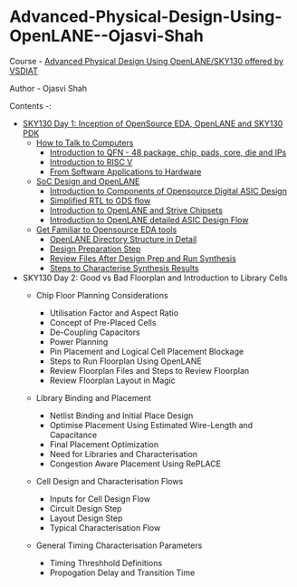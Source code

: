 # Advanced-Physical-Design-Using-OpenLANE--Ojasvi-Shah

Course -  [Advanced Physical Design Using OpenLANE/SKY130 offered by VSDIAT](https://vsdsquadron.vlsisystemdesign.com/digital-vlsi-soc-design-and-planning/)

Author - Ojasvi Shah

Contents -:
* [SKY130 Day 1: Inception of OpenSource EDA, OpenLANE and SKY130 PDK](https://github.com/ojasvi-shah/Advanced-Physical-Design-Using-OpenLANE--Ojasvi-Shah/blob/main/DAY%201.md)
    - [How to Talk to Computers](https://github.com/ojasvi-shah/Advanced-Physical-Design-Using-OpenLANE--Ojasvi-Shah/blob/main/DAY%201.md#how-to-talk-to-computers)
        + [Introduction to QFN - 48 package, chip, pads, core, die and IPs](https://github.com/ojasvi-shah/Advanced-Physical-Design-Using-OpenLANE--Ojasvi-Shah/blob/main/DAY%201.md#introduction-to-qfn---48-package-chip-pads-core-die-and-ips)
        + [Introduction to RISC V](https://github.com/ojasvi-shah/Advanced-Physical-Design-Using-OpenLANE--Ojasvi-Shah/blob/main/DAY%201.md#introduction-to-risc-v)
        + [From Software Applications to Hardware](https://github.com/ojasvi-shah/Advanced-Physical-Design-Using-OpenLANE--Ojasvi-Shah/blob/main/DAY%201.md#from-software-applications-to-hardware)
    - [SoC Design and OpenLANE](https://github.com/ojasvi-shah/Advanced-Physical-Design-Using-OpenLANE--Ojasvi-Shah/blob/main/DAY%201.md#soc-design-and-openlane)
        + [Introduction to Components of Opensource Digital ASIC Design](https://github.com/ojasvi-shah/Advanced-Physical-Design-Using-OpenLANE--Ojasvi-Shah/blob/main/DAY%201.md#introduction-to-components-of-opensource-digital-asic-design)
        + [Simplified RTL to GDS flow](https://github.com/ojasvi-shah/Advanced-Physical-Design-Using-OpenLANE--Ojasvi-Shah/blob/main/DAY%201.md#simplified-rtl-to-gds-flow)
        + [Introduction to OpenLANE and Strive Chipsets](https://github.com/ojasvi-shah/Advanced-Physical-Design-Using-OpenLANE--Ojasvi-Shah/blob/main/DAY%201.md#introduction-to-openlane-and-strive-chipsets)
        + [Introduction to OpenLANE detailed ASIC Design Flow](https://github.com/ojasvi-shah/Advanced-Physical-Design-Using-OpenLANE--Ojasvi-Shah/blob/main/DAY%201.md#introduction-to-openlane-detailed-asic-design-flow)
    - [Get Familiar to Opensource EDA tools](https://github.com/ojasvi-shah/Advanced-Physical-Design-Using-OpenLANE--Ojasvi-Shah/blob/main/DAY%201.md#get-familiar-to-opensource-eda-tools)
        + [OpenLANE Directory Structure in Detail](https://github.com/ojasvi-shah/Advanced-Physical-Design-Using-OpenLANE--Ojasvi-Shah/blob/main/DAY%201.md#openlane-directory-structure-in-detail)
        + [Design Preparation Step](https://github.com/ojasvi-shah/Advanced-Physical-Design-Using-OpenLANE--Ojasvi-Shah/blob/main/DAY%201.md#design-preparation-step)
        + [Review Files After Design Prep and Run Synthesis](https://github.com/ojasvi-shah/Advanced-Physical-Design-Using-OpenLANE--Ojasvi-Shah/blob/main/DAY%201.md#review-files-after-design-prep-and-run-synthesis)
        + [Steps to Characterise Synthesis Results](https://github.com/ojasvi-shah/Advanced-Physical-Design-Using-OpenLANE--Ojasvi-Shah/blob/main/DAY%201.md#steps-to-charecterise-synthesis-results)
* SKY130 Day 2: Good vs Bad Floorplan and Introduction to Library Cells
    - Chip Floor Planning Considerations
        + Utilisation Factor and Aspect Ratio
        + Concept of Pre-Placed Cells
        + De-Coupling Capacitors
        + Power Planning
        + Pin Placement and Logical Cell Placement Blockage
        + Steps to Run Floorplan Using OpenLANE
        + Review Floorplan Files and Steps to Review Floorplan
        + Review Floorplan Layout in Magic
    
   - Library Binding and Placement
        + Netlist Binding and Initial Place Design
        + Optimise Placement Using Estimated Wire-Length and Capacitance
        + Final Placement Optimization
        + Need for Libraries and Characterisation
        + Congestion Aware Placement Using RePLACE
    
    - Cell Design and Characterisation Flows
        + Inputs for Cell Design Flow
        + Circuit Design Step
        + Layout Design Step
        + Typical Characterisation Flow
     
     - General Timing Characterisation Parameters
        + Timing Threshhold Definitions
        + Propogation Delay and Transition Time
